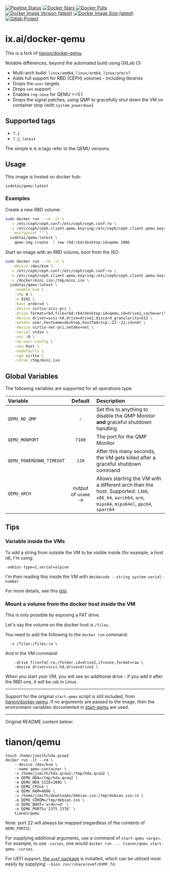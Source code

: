 [![Pipeline Status](https://gitlab.com/ix.ai/docker-qemu/badges/master/pipeline.svg)](https://gitlab.com/ix.ai/docker-qemu/)
[![Docker Stars](https://img.shields.io/docker/stars/ixdotai/qemu.svg)](https://hub.docker.com/r/ixdotai/qemu/)
[![Docker Pulls](https://img.shields.io/docker/pulls/ixdotai/qemu.svg)](https://hub.docker.com/r/ixdotai/qemu/)
[![Docker Image Version (latest)](https://img.shields.io/docker/v/ixdotai/qemu/latest)](https://hub.docker.com/r/ixdotai/qemu/)
[![Docker Image Size (latest)](https://img.shields.io/docker/image-size/ixdotai/qemu/latest)](https://hub.docker.com/r/ixdotai/qemu/)
[![Gitlab Project](https://img.shields.io/badge/GitLab-Project-554488.svg)](https://gitlab.com/ix.ai/docker-qemu/)

# ix.ai/docker-qemu

This is a fork of [tianon/docker-qemu](https://github.com/tianon/docker-qemu).

Notable differences, beyond the automated build using GitLab CI:

* Multi-arch build: `linux/amd64`, `linux/arm64`, `linux/arm/v7`
* Adds full support for RBD (CEPH) volumes - including libraries
* Drops the `user` targets
* Drops `xen` support
* Enables `rng-none` for QEMU >=5.1
* Drops the signal patches, using QMP to gracefully shut down the VM on container stop (with `system_powerdown`)

## Supported tags

* `7.1`
* `7.2`, `latest`

The simple `N.N.N` tags refer to the QEMU versions.

## Usage

This image is hosted on docker hub:

```
ixdotai/qemu:latest
```

### Examples
Create a new RBD volume:

```sh
sudo docker run --rm -it \
  -v /etc/ceph/ceph.conf:/etc/ceph/ceph.conf:ro \
  -v /etc/ceph/ceph.client.qemu.keyring:/etc/ceph/ceph.client.qemu.keyring:ro \
  --entrypoint "" \
  ixdotai/qemu:latest \
    qemu-img create -f raw rbd:rbd/desktop:id=qemu 100G
```

Start an image with an RBD volume, boot from the ISO:
```sh
sudo docker run --rm -it \
  --device /dev/kvm \
  -v /etc/ceph/ceph.conf:/etc/ceph/ceph.conf:ro \
  -v /etc/ceph/ceph.client.qemu.keyring:/etc/ceph/ceph.client.qemu.keyring:ro \
  -v /docker/mini.iso:/tmp/mini.iso \
  ixdotai/qemu:latest \
    -enable-kvm \
    -smp 4 \
    -m 8192 \
    -boot order=d \
    -device virtio-scsi-pci \
    -drive format=rbd,file=rbd:rbd/desktop:id=qemu,id=drive1,cache=writeback,if=none \
    -device driver=scsi-hd,drive=drive1,discard_granularity=512 \
    -netdev user,hostname=desktop,hostfwd=tcp::22-:22,id=net \
    -device virtio-net-pci,netdev=net \
    -serial stdio \
    -vnc :0 \
    -no-user-config \
    -cpu host \
    -nodefaults \
    -vga virtio \
    -cdrom /tmp/mini.iso
```

## Global Variables
The following variables are supported for all operations type:

| **Variable**             | **Default**           | **Description**                                 |
|:-------------------------|:---------------------:|:------------------------------------------------|
| `QEMU_NO_QMP`            | -                     | Set this to anything to disable the QMP Monitor **and** graceful shutdown handling |
| `QEMU_MONPORT`           | `7100`                | The port for the QMP Monitor |
| `QEMU_POWERDOWN_TIMEOUT` | `120`                 | After this many seconds, the VM gets killed after a graceful shutdown command |
| `QEMU_ARCH`              | output of `uname -m`  | Allows starting the VM with a different arch than the host. Supported: `i386`, `x86_64`, `aarch64`, `arm`, `mips64`, `mips64el`, `ppc64`, `sparc64` |

## Tips
### Variable inside the VMs
To add a string from outside the VM to be visible inside (for example, a host id), I'm using:
```
-smbios type=1,serial=alpine
```

I'm then reading this inside the VM with `dmidecode --string system-serial-number`

For more details, see this [gist](https://gist.github.com/smoser/290f74c256c89cb3f3bd434a27b9f64c).

### Mount a volume from the docker host inside the VM
This is only possible by exposing a FAT drive.

Let's say the volume on the docker host is `/files`.

You need to add the following to the `docker run` command:
```
  -v /files:/files:rw \
```

And in the VM command:
```
    -drive file=fat:rw:/folder,id=drive2,if=none,format=raw \
    -device driver=scsi-hd,drive=drive2 \
```

When you start your VM, you will see an additional drive - if you add it after the RBD one, it will be `sdb` in Linux.

---

Support for the original `start-qemu` script is still included, from [tianon/docker-qemu](https://github.com/tianon/docker-qemu). If no arguments are
passed to the image, then the environment variables documented in [start-qemu](start-qemu) are used.

___

Original README content below:

# tianon/qemu

	touch /home/jsmith/hda.qcow2
	docker run -it --rm \
		--device /dev/kvm \
		--name qemu-container \
		-v /home/jsmith/hda.qcow2:/tmp/hda.qcow2 \
		-e QEMU_HDA=/tmp/hda.qcow2 \
		-e QEMU_HDA_SIZE=100G \
		-e QEMU_CPU=4 \
		-e QEMU_RAM=4096 \
		-v /home/jsmith/downloads/debian.iso:/tmp/debian.iso:ro \
		-e QEMU_CDROM=/tmp/debian.iso \
		-e QEMU_BOOT='order=d' \
		-e QEMU_PORTS='2375 2376' \
		tianon/qemu

Note: port 22 will always be mapped (regardless of the contents of `QEMU_PORTS`).

For supplying additional arguments, use a command of `start-qemu <args>`. For example, to use `-curses`, one would `docker run ... tianon/qemu start-qemu -curses`.

For UEFI support, [the `ovmf` package](https://packages.debian.org/sid/ovmf) is installed, which can be utilized most easily by supplying `--bios /usr/share/ovmf/OVMF.fd`.
